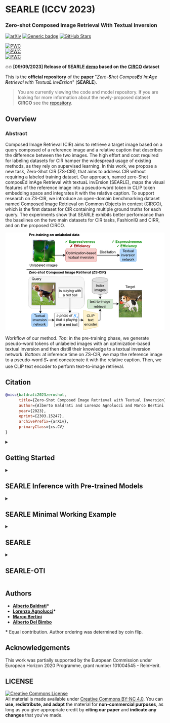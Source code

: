 # SEARLE (ICCV 2023)

### Zero-shot Composed Image Retrieval With Textual Inversion

[![arXiv](https://img.shields.io/badge/arXiv-Paper-<COLOR>.svg)](https://arxiv.org/abs/2303.15247)
[![Generic badge](https://img.shields.io/badge/Demo-Link-blue.svg)](https://circo.micc.unifi.it/demo)
[![GitHub Stars](https://img.shields.io/github/stars/miccunifi/SEARLE?style=social)](https://github.com/miccunifi/SEARLE)

[![PWC](https://img.shields.io/endpoint.svg?url=https://paperswithcode.com/badge/zero-shot-composed-image-retrieval-with/zero-shot-composed-image-retrieval-zs-cir-on)](https://paperswithcode.com/sota/zero-shot-composed-image-retrieval-zs-cir-on?p=zero-shot-composed-image-retrieval-with)\
[![PWC](https://img.shields.io/endpoint.svg?url=https://paperswithcode.com/badge/zero-shot-composed-image-retrieval-with/zero-shot-composed-image-retrieval-zs-cir-on-1)](https://paperswithcode.com/sota/zero-shot-composed-image-retrieval-zs-cir-on-1?p=zero-shot-composed-image-retrieval-with)\
[![PWC](https://img.shields.io/endpoint.svg?url=https://paperswithcode.com/badge/zero-shot-composed-image-retrieval-with/zero-shot-composed-image-retrieval-zs-cir-on-2)](https://paperswithcode.com/sota/zero-shot-composed-image-retrieval-zs-cir-on-2?p=zero-shot-composed-image-retrieval-with)


🔥🔥 **[09/09/2023] Release of SEARLE [demo](https://circo.micc.unifi.it/demo) based on the [CIRCO](https://github.com/miccunifi/CIRCO) dataset**

This is the **official repository** of the [**paper**](https://arxiv.org/abs/2303.15247) "*Zero-**S**hot Compos**E**d
Im**A**ge **R**etrieval with Textua**L** Inv**E**rsion*" (**SEARLE**).

> You are currently viewing the code and model repository. If you are looking for more information about the
> newly-proposed dataset **CIRCO** see the [repository](https://github.com/miccunifi/CIRCO).

## Overview

### Abstract

Composed Image Retrieval (CIR) aims to retrieve a target image based on a query composed of a reference image and a
relative caption that describes the difference between the two images. The high effort and cost required for labeling
datasets for CIR hamper the widespread usage of existing methods, as they rely on supervised learning. In this work, we
propose a new task, Zero-Shot CIR (ZS-CIR), that aims to address CIR without requiring a labeled training dataset. Our
approach, named zero-Shot composEd imAge Retrieval with textuaL invErsion (SEARLE), maps the visual features of the
reference image into a pseudo-word token in CLIP token embedding space and integrates it with the relative caption. To
support research on ZS-CIR, we introduce an open-domain benchmarking dataset named Composed Image Retrieval on Common
Objects in context (CIRCO), which is the first dataset for CIR containing multiple ground truths for each query. The
experiments show that SEARLE exhibits better performance than the baselines on the two main datasets for CIR tasks,
FashionIQ and CIRR, and on the proposed CIRCO.

![](assets/intro.png "Workflow of the method")

Workflow of our method. *Top*: in the pre-training phase, we generate pseudo-word tokens of unlabeled images with an
optimization-based textual inversion and then distill their knowledge to a textual inversion network. *Bottom*: at
inference time on ZS-CIR, we map the reference image to a pseudo-word $S_*$ and concatenate it with the relative
caption. Then, we use CLIP text encoder to perform text-to-image retrieval.

## Citation

```bibtex
@misc{baldrati2023zeroshot,
      title={Zero-Shot Composed Image Retrieval with Textual Inversion}, 
      author={Alberto Baldrati and Lorenzo Agnolucci and Marco Bertini and Alberto Del Bimbo},
      year={2023},
      eprint={2303.15247},
      archivePrefix={arXiv},
      primaryClass={cs.CV}
}
```

<details>
<summary><h2>Getting Started</h2></summary>

We recommend using the [**Anaconda**](https://www.anaconda.com/) package manager to avoid dependency/reproducibility
problems.
For Linux systems, you can find a conda installation
guide [here](https://docs.conda.io/projects/conda/en/latest/user-guide/install/linux.html).

### Installation

1. Clone the repository

```sh
git clone https://github.com/miccunifi/SEARLE
```

2. Install Python dependencies

```sh
conda create -n searle -y python=3.8
conda activate searle
conda install -y -c pytorch pytorch=1.11.0 torchvision=0.12.0
pip install comet-ml==3.33.6 transformers==4.24.0 tqdm pandas==1.4.2
pip install git+https://github.com/openai/CLIP.git
```

### Data Preparation

#### FashionIQ

Download the FashionIQ dataset following the instructions in
the [**official repository**](https://github.com/XiaoxiaoGuo/fashion-iq).

After downloading the dataset, ensure that the folder structure matches the following:

```
├── FashionIQ
│   ├── captions
|   |   ├── cap.dress.[train | val | test].json
|   |   ├── cap.toptee.[train | val | test].json
|   |   ├── cap.shirt.[train | val | test].json

│   ├── image_splits
|   |   ├── split.dress.[train | val | test].json
|   |   ├── split.toptee.[train | val | test].json
|   |   ├── split.shirt.[train | val | test].json

│   ├── images
|   |   ├── [B00006M009.jpg | B00006M00B.jpg | B00006M6IH.jpg | ...]
```

#### CIRR

Download the CIRR dataset following the instructions in the [**official repository**](https://github.com/Cuberick-Orion/CIRR).

After downloading the dataset, ensure that the folder structure matches the following:

```
├── CIRR
│   ├── train
|   |   ├── [0 | 1 | 2 | ...]
|   |   |   ├── [train-10108-0-img0.png | train-10108-0-img1.png | ...]

│   ├── dev
|   |   ├── [dev-0-0-img0.png | dev-0-0-img1.png | ...]

│   ├── test1
|   |   ├── [test1-0-0-img0.png | test1-0-0-img1.png | ...]

│   ├── cirr
|   |   ├── captions
|   |   |   ├── cap.rc2.[train | val | test1].json
|   |   ├── image_splits
|   |   |   ├── split.rc2.[train | val | test1].json
```

#### CIRCO

Download the CIRCO dataset following the instructions in the [**official repository**](https://github.com/miccunifi/CIRCO).

After downloading the dataset, ensure that the folder structure matches the following:

```
├── CIRCO
│   ├── annotations
|   |   ├── [val | test].json

│   ├── COCO2017_unlabeled
|   |   ├── annotations
|   |   |   ├──  image_info_unlabeled2017.json
|   |   ├── unlabeled2017
|   |   |   ├── [000000243611.jpg | 000000535009.jpg | ...]
```

#### ImageNet

Download ImageNet1K (ILSVRC2012) test set following the instructions in
the [**official site**](https://image-net.org/index.php).

After downloading the dataset, ensure that the folder structure matches the following:

```
├── ImageNet1K
│   ├── test
|   |   ├── [ILSVRC2012_test_[00000001 | ... | 00100000].JPEG]
```
</details>

<details>
<summary><h2>SEARLE Inference with Pre-trained Models</h2></summary>

### Validation

To compute the metrics on the validation set of FashionIQ, CIRR or CIRCO using the SEARLE pre-trained models, simply run
the following command:

```sh
python src/validate.py --eval-type [searle | searle-xl] --dataset <str> --dataset-path <str>
```

```
    --eval-type <str>               if 'searle', uses the pre-trained SEARLE model to predict the pseudo tokens;
                                    if 'searle-xl', uses the pre-trained SEARLE-XL model to predict the pseudo tokens, 
                                    options: ['searle', 'searle-xl']           
    --dataset <str>                 Dataset to use, options: ['fashioniq', 'cirr', 'circo']
    --dataset-path <str>            Path to the dataset root folder
     
    --preprocess-type <str>         Preprocessing type, options: ['clip', 'targetpad'] (default=targetpad)
```
Since we release the pre-trained models via torch.hub, the models will be automatically downloaded when running the inference script.

The metrics will be printed on the screen.

### Test

To generate the predictions file for uploading on the [CIRR Evaluation Server](https://cirr.cecs.anu.edu.au/) or
the [CIRCO Evaluation Server](https://circo.micc.unifi.it/) using the SEARLE pre-trained models,
please execute the following command:

```sh
python src/generate_test_submission.py --submission-name <str>  --eval-type [searle | searle-xl] --dataset <str> --dataset-path <str>
```

```
    --submission-name <str>         Name of the submission file
    --eval-type <str>               if 'searle', uses the pre-trained SEARLE model to predict the pseudo tokens;
                                    if 'searle-xl', uses the pre-trained SEARLE-XL model to predict the pseudo tokens, 
                                    options: ['searle', 'searle-xl']           
    --dataset <str>                 Dataset to use, options: ['cirr', 'circo']
    --dataset-path <str>            Path to the dataset root folder
    
    --preprocess-type <str>         Preprocessing type, options: ['clip', 'targetpad'] (default=targetpad)
```
Since we release the pre-trained models via torch.hub, the models will be automatically downloaded when running the inference script.

The predictions file will be saved in the `data/test_submissions/{dataset}/` folder.
</details>

<details>
<summary><h2>SEARLE Minimal Working Example</h2></summary>

```python
import torch
import clip
from PIL import Image

# set device
device = "cuda" if torch.cuda.is_available() else "cpu"

image_path = "path to image to invert"  # TODO change with your image path
clip_model_name = "ViT-B/32"  # use ViT-L/14 for SEARLE-XL

# load SEARLE model and custom text encoding function
searle, encode_with_pseudo_tokens = torch.hub.load(repo_or_dir='miccunifi/SEARLE', source='github', model='searle',
                                                   backbone=clip_model_name)
searle.to(device)

# load CLIP model and preprocessing function
clip_model, preprocess = clip.load(clip_model_name)

# NOTE: the preprocessing function used to train SEARLE is different from the standard CLIP preprocessing function. Here,
# we use the standard one for simplicity, but if you want to reproduce the results of the paper you should use the one
# provided in the SEARLE repository (named targetpad)

# preprocess image and extract image features
image = preprocess(Image.open(image_path)).unsqueeze(0).to(device)
image_features = clip_model.encode_image(image).float()

# use SEARLE to predict the pseudo tokens
extimated_tokens = searle(image_features.to(device))

# define a prompt (you can use any prompt you want as long as it contains the $ token)
prompt = "a photo of $"  # The $ is a special token that will be replaced with the pseudo tokens

# encode the prompt with the pseudo tokens
tokenized_prompt = clip.tokenize([prompt]).to(device)
text_features = encode_with_pseudo_tokens(clip_model, tokenized_prompt, extimated_tokens)

# compute similarity
similarity = (100.0 * torch.cosine_similarity(image_features, text_features))
print(f"similarity: {similarity.item():.2f}%")
```
</details>

<details>
<summary><h2>SEARLE</h2></summary>

This section provides instructions for reproducing the results of the SEARLE method.
It covers the steps to train the textual inversion network and perform inference using the trained model.

### 0. GPT phrases generation

To perform both the optimization-based textual inversion and the training of the textual inversion network phi, we need to generate
a set of phrases for each concept in the dictionary. The concepts are taken from
the [Open Images V7 dataset](https://storage.googleapis.com/openimages/web/index.html).

Run the following command to generate the phrases:

```sh
python src/gpt_phrases_generation.py
```

```
    --exp-name <int>                Name of the experiment (default="GPTNeo27B")
    --gpt-model <str>               GPT model to use (default="EleutherAI/gpt-neo-2.7B")
    --max-length <int>              Maximum length of the generated phrases (default=35)
    --num-return-sequences <int>    Number of generated phrases for each concept (default=256)
    --temperature <float>           Temperature of the sampling (default=0.5)
    --no-repeat-ngram-size <int>    Size of the n-gram to avoid repetitions (default=2)
    --resume-experiment<store true> Resume the experiment if it exists (default=false)
```

Since the phrase generation process can be time-consuming, you can download the pre-generated phrases used in our
experiments [**here**](https://github.com/miccunifi/SEARLE/releases/download/weights/GPTNeo27B.zip). After downloading, unzip the file in the `data/GPT_phrases` folder so that the
folder structure matches the following: `data/GPT_phrases/GPTNeo27B/concept_to_phrases.pkl`

### 1. Image concepts association

We associate to each image a set of textual concepts taken from
the [Open Images V7 dataset](https://storage.googleapis.com/openimages/web/index.html).

Run the following command to associate concepts with the images:

```sh
python src/image_concepts_association.py --clip-model-name <str> --dataset imagenet --dataset-path <str> --split test
```

```
    --clip-model-name <str>        CLIP model to use, e.g 'ViT-B/32', 'ViT-L/14'
    --dataset-path <str>           Path to the ImageNet root folder
    --batch-size <int>             Batch size (default=32)
    --num-workers <int>            Number of workers (default=8)
    --preprocess-type <str>        Preprocessing type, options: ['clip', 'targetpad'] (default=targetpad)
```

The associations will be saved in a CSV file located in the `data/similar_concept/imagenet/test` folder.

### 2. Optimization-based Textual Inversion (OTI)

Perform the Optimization-based Textual Inversion on the ImageNet test set.

Run the following command to perform OTI:

```sh
python src/oti_inversion.py --exp-name <str> --clip-model-name <str> --dataset imagenet --dataset-path <str> --split test  
```

```
    --exp-name <str>                Name of the OTI experiment
    --clip-model-name <str>         CLIP model to use, e.g 'ViT-B/32', 'ViT-L/14'
    --dataset-path <str>            Path to the ImageNet root folder
    --gpt-exp-name <str>            Name of the GPT generation phrases experiment (should be the same as --exp-name in step 0)
                                    (default=GPTNeo27B)
    --learning-rate <float>         Learning rate (default=2e-2)
    --weight-decay <float>          Weight decay (default=0.01)
    --batch-size <int>              Batch size (default=32)
    --preprocess-type <str>         Preprocessing type, options: ['clip', 'targetpad'] (default=targetpad)
    --top-k <int>                   Number of concepts associated to each image (default=15)
    --oti-steps <int>               Number of steps for OTI (default=350)
    --lambda_gpt <float>            Weight of the GPT loss (default=0.5)
    --lambda_cos <float>            Weight of the cosine loss (default=1)
    --ema-decay <float>             Decay for the exponential moving average (default=0.99)
    --save-frequency <int>          Saving frequency expressed in batches (default=10)
    --resume-experiment<store true> Resume the experiment if it exists (default=false)
    --seed <int>                    Seed for the random number generator (default=42)
```

The OTI pre-inverted-tokens will be saved in the `data/oti_pseudo_tokens/imagenet/test/{exp_name}` folder.

### 3. Textual Inversion Network Training

Finally, train the Textual Inversion Network by distilling the knowledge from the OTI pre-inverted-tokens.

It is recommended to have a properly initialized Comet.ml account to have better logging of the metrics
(nevertheless, all the metrics will also be logged on a csv file).

To train the Textual Inversion Network, run the following command:

```sh
python src/train_phi.py --exp-name <str> --clip-model-name <str> --imagenet-dataset-path <str> --cirr-dataset-path <str> --oti-exp-name <str> --save-training 
```

```
    --exp-name <str>                Name of the experiment
    --clip-model-name <str>         CLIP model to use, e.g 'ViT-B/32', 'ViT-L/14'
    --imagenet-dataset-path <str>   Path to the ImageNet dataset root folder
    --cirr-dataset-path <str>       Path to the CIRR dataset root folder
    --oti-exp-name <str>            Name of the ImageNet OTI tokens experiment (should be the same as --exp-name in step 2)
    --gpt-exp-name <str>            Name of the GPT generation phrases experiment (should be the same as --exp-name in step 0)
                                    (default=GPTNeo27B)
    --preprocess-type <str>         Preprocessing type, options: ['clip', 'targetpad'] (default=targetpad)
    --phi-dropout <float>           Dropout for the Textual Inversion Network (default=0.5)
    --batch-size <int>              Phi training batch size (default=256)
    --num-workers <int>             Number of workers (default=10)
    --learning-rate <float>         Learning rate (default=1e-4)
    --weight-decay <float>          Weight decay (default=0.01)
    --num-epochs <int>              Number of epochs (default=100)
    --lambda-distil <float>         Weight of the distillation loss (default=1)
    --lambda-gpt <float>            Weight of the GPT loss (default=0.75)
    --temperature <float>           Temperature for the distillation loss (default=0.25)
    --validation-frequency <int>    Validation frequency expressed in epochs (default=1)
    --save-frequency <int>          Saving frequency expressed in epochs (default=5)
    --save-training <store_true>    Whether save the model checkpoints or not
    --top-k-concepts <int>          Number of concepts associated to each image (default=150)
    --api-key <str>                 API key for Comet (default=None)
    --workspace <str>               Workspace for Comet (default=None)
    --seed <int>                    Seed for the random number generator (default=42)
```

The Textual Inversion Network checkpoints will be saved in the `data/phi_models/{exp_name}` folder.

### 4a. Val Set Evaluation

To evaluate the Textual Inversion Network on the validation sets, run the following command:

```sh
python src/validate.py --exp-name <str> --eval-type phi --dataset <str> --dataset-path <str> --phi-checkpoint-name <str>
```

```
    --exp-name <str>                Name of the experiment (should be the same as --exp-name in step 3)
    --dataset <str>                 Dataset to use, options: ['fashioniq', 'cirr', 'circo']
    --dataset-path <str>            Path to the dataset root folder
    --phi-checkpoint-name <str>     Name of the Textual Inversion Network checkpoint, e.g. 'phi_20.pt'   
    --preprocess-type <str>         Preprocessing type, options: ['clip', 'targetpad'] (default=targetpad)
```

The metrics will be printed on the screen.

### 4b. Test Set Evaluation

To generate the predictions file to be uploaded on the [CIRR Evaluation Server](https://cirr.cecs.anu.edu.au/) or on the
[CIRCO Evaluation Server](https://circo.micc.unifi.it/) run the following command:

```sh
python src/generate_test_submission.py --submission-name <str> --exp-name <str> --eval-type phi --dataset <str> --dataset-path <str> --phi-checkpoint-name <str> 
```

```
    --submission-name <str>         Name of the submission file
    --exp-name <str>                Name of the experiment (should be the same as --exp-name in step 3)
    --dataset <str>                 Dataset to use, options: ['cirr', 'circo']
    --dataset-path <str>            Path to the dataset root folder
    --phi-checkpoint-name <str>     Name of the Textual Inversion Network checkpoint, e.g. 'phi_20.pt'   
    --preprocess-type <str>         Preprocessing type, options: ['clip', 'targetpad'] (default=targetpad)
```

The predictions file will be saved in the `data/test_submissions/{dataset}/` folder.
</details>

<details>
<summary><h2>SEARLE-OTI</h2></summary>

This section provides instructions on reproducing the SEARLE-OTI experiments, which involve performing
Optimization-based Textual Inversion (OTI) directly on the benchmark datasets.

### 0. GPT phrases generation

Please refer to [step 0](https://github.com/miccunifi/SEARLE#0-gpt-phrases-generation) of the SEARLE section for the instructions on how to generate the GPT phrases.

### 1. Image concepts association

We associate to each image a set of textual concepts taken from
the [Open Images V7 dataset](https://storage.googleapis.com/openimages/web/index.html)

Run the following command to associate concepts with the images:

```sh
python src/image_concepts_association.py --clip-model-name <str> --dataset <str> --dataset-path <str> --split <str> --dataset-mode relative
```

```
    --clip-model-name <str>         CLIP model to use, e.g 'ViT-B/32', 'ViT-L/14'
    --dataset <str>                 Dataset to use, options: ['fashioniq', 'cirr', 'circo']
    --dataset-path <str>            Path to the dataset root folder
    --split <str>                   Dataset split to use, options: ['val', 'test']
    --batch-size <int>              Batch size (default=32)
    --num-workers <int>             Number of workers (default=8)
    --preprocess-type               Preprocessing type, options: ['clip', 'targetpad'] (default=targetpad)
```

The associations will be saved in a CSV file located in the `data/similar_concept/{dataset}/{split}` folder.

### 2. Optimization-based Textual Inversion (OTI)

Perform Optimization-based Textual Inversion on the benchmark datasets.

Run the following command to perform OTI:

```sh
python src/oti_inversion.py --exp-name <str> --clip-model-name <str> --dataset <str> --dataset-path <str> --split <str>   
```

```
    --exp-name <str>                Name of the OTI experiment
    --clip-model-name <str>         CLIP model to use, e.g 'ViT-B/32', 'ViT-L/14'
    --dataset <str>                 Dataset to use, options: ['fashioniq', 'cirr', 'circo']
    --dataset-path <str>            Path to the dataset root folder
    --split <str>                   Dataset split to use, options: in ['val', 'test']
    --gpt-exp-name <str>            Name of the GPT generation phrases experiment (should be the same as --exp-name in step 0)
                                    (default=GPTNeo27B)
    --learning-rate <float>         Learning rate (default=2e-2)
    --weight-decay <float>          Weight decay (default=0.01)
    --batch-size <int>              Batch size (default=32)
    --preprocess-type <str>         Preprocessing type, options: ['clip', 'targetpad'] (default=targetpad)
    --top-k <int>                   Number of concepts associated to each image (default=15)
    --oti-steps <int>               Number of steps for OTI (default=350)
    --lambda_gpt <float>            Weight of the GPT loss (default=0.5)
    --lambda_cos <float>            Weight of the cosine loss (default=1)
    --ema-decay <float>             Decay for the exponential moving average (default=0.99)
    --save-frequency <int>          Saving frequency expressed in batches (default=10)
    --resume-experiment<store true> Resume the experiment if it exists (default=false)
    --seed <int>                    Seed for the random number generator (default=42)
```

The OTI pre-inverted-tokens will be saved in the `data/oti_pseudo_tokens/{dataset}/{split}/{exp_name}` folder.

### 3a. Validation Set Evaluation (split=val)

To evaluate the performance of the OTI pre-inverted tokens on the validation set, run the following command:

```sh
python src/validate.py --exp-name <str> --eval-type oti --dataset <str> --dataset-path <str> 
```

```
    --exp-name <str>                Name of the experiment (should be the same as --exp-name in step 2)
    --dataset <str>                 Dataset to use, options: ['fashioniq', 'cirr', 'circo']
    --dataset-path <str>            Path to the dataset root folder
    --preprocess-type <str>         Preprocessing type, options: ['clip', 'targetpad'] (default=targetpad)
```

The metrics will be printed on the screen.

### 3b. Test Set Evaluation (split=test)

To generate the predictions file for uploading on the [CIRR Evaluation Server](https://cirr.cecs.anu.edu.au/) or
the [CIRCO Evaluation Server](https://circo.micc.unifi.it/) using the OTI inverted tokens,
please execute the following command:

```sh
python src/generate_test_submission.py --submission-name <str> --exp-name <str> --eval-type oti --dataset <str> --dataset-path <str>
```

```
    --submission-name <str>         Name of the submission file
    --exp-name <str>                Name of the experiment (should be the same as --exp-name of step 2
    --dataset <str>                 Dataset to use, options: ['cirr', 'circo']
    --dataset-path <str>            Path to the dataset root folder
    --preprocess-type <str>         Preprocessing type, options: ['clip', 'targetpad'] (default=targetpad)
```

The predictions file will be saved in the `data/test_submissions/{dataset}/` folder.
</details>

## Authors

* [**Alberto Baldrati**](https://scholar.google.com/citations?hl=en&user=I1jaZecAAAAJ)**\***
* [**Lorenzo Agnolucci**](https://scholar.google.com/citations?user=hsCt4ZAAAAAJ&hl=en)**\***
* [**Marco Bertini**](https://scholar.google.com/citations?user=SBm9ZpYAAAAJ&hl=en)
* [**Alberto Del Bimbo**](https://scholar.google.com/citations?user=bf2ZrFcAAAAJ&hl=en)

**\*** Equal contribution. Author ordering was determined by coin flip.

## Acknowledgements

This work was partially supported by the European Commission under European Horizon 2020 Programme, grant number
101004545 - ReInHerit.

## LICENSE
<a rel="license" href="http://creativecommons.org/licenses/by-nc/4.0/"><img alt="Creative Commons License" style="border-width:0" src="https://i.creativecommons.org/l/by-nc/4.0/88x31.png" /></a><br />All material is made available under [Creative Commons BY-NC 4.0](https://creativecommons.org/licenses/by-nc/4.0/). You can **use, redistribute, and adapt** the material for **non-commercial purposes**, as long as you give appropriate credit by **citing our paper** and **indicate any changes** that you've made.
